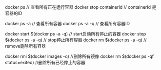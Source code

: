 docker ps // 查看所有正在运行容器
docker stop containerId // containerId 是容器的ID

docker ps -a // 查看所有容器
docker ps -a -q // 查看所有容器ID

docker start $(docker ps -a -q) // start启动所有停止的容器
docker stop $(docker ps -a -q) // stop停止所有容器
docker rm $(docker ps -a -q) // remove删除所有容器

docker rmi $(docker images -q) //删除所有镜像
docker rm $(docker ps -qf status=exited) //删除所有已经停止的容器
